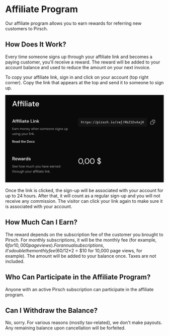 # Affiliate Program

Our affiliate program allows you to earn rewards for referring new customers to Pirsch.

## How Does It Work?

Every time someone signs up through your affiliate link and becomes a paying customer, you'll receive a reward. The reward will be added to your account balance and used to reduce the amount on your next invoice.

To copy your affiliate link, sign in and click on your account (top right corner). Copy the link that appears at the top and send it to someone to sign up.

![Affiliate Link](static/link.png)

Once the link is clicked, the sign-up will be associated with your account for up to 24 hours. After that, it will count as a regular sign-up and you will not receive any commission. The visitor can click your link again to make sure it is associated with your account.

## How Much Can I Earn?

The reward depends on the subscription fee of the customer you brought to Pirsch. For monthly subscriptions, it will be the monthly fee (for example, $6 for 10,000 page views). For annual subscriptions, it's double the monthly fee ($60/12*2 = $10 for 10,000 page views, for example). The amount will be added to your balance once. Taxes are not included.

## Who Can Participate in the Affiliate Program?

Anyone with an active Pirsch subscription can participate in the affiliate program.

## Can I Withdraw the Balance?

No, sorry. For various reasons (mostly tax-related), we don't make payouts. Any remaining balance upon cancellation will be forfeited.

